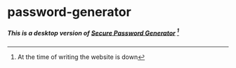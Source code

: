 # password-generator

##### This is a desktop version of [Secure Password Generator](https://www.passwordsgenerator.net) [^1]


[^1]: At the time of writing the website is down
